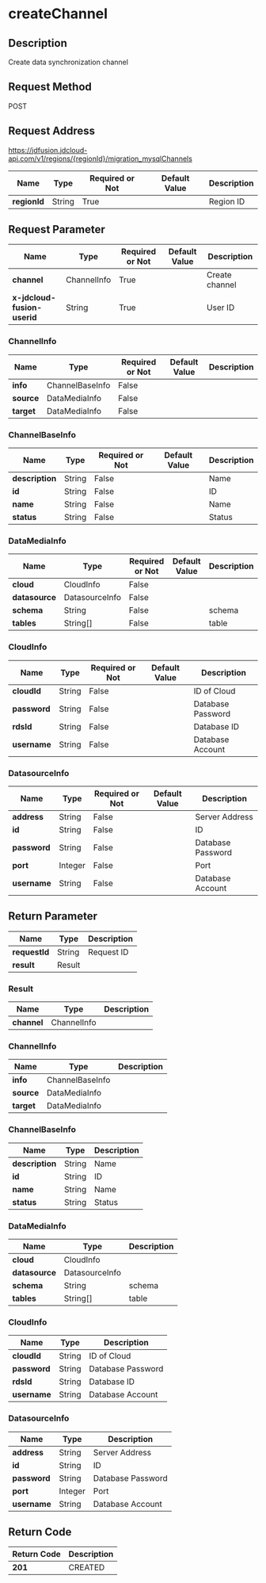 # createChannel


## Description
Create data synchronization channel

## Request Method
POST

## Request Address
https://jdfusion.jdcloud-api.com/v1/regions/{regionId}/migration_mysqlChannels

|Name|Type|Required or Not|Default Value|Description|
|---|---|---|---|---|
|**regionId**|String|True| |Region ID|

## Request Parameter
|Name|Type|Required or Not|Default Value|Description|
|---|---|---|---|---|
|**channel**|ChannelInfo|True| |Create channel|
|**x-jdcloud-fusion-userid**|String|True| |User ID|

### ChannelInfo
|Name|Type|Required or Not|Default Value|Description|
|---|---|---|---|---|
|**info**|ChannelBaseInfo|False| | |
|**source**|DataMediaInfo|False| | |
|**target**|DataMediaInfo|False| | |
### ChannelBaseInfo
|Name|Type|Required or Not|Default Value|Description|
|---|---|---|---|---|
|**description**|String|False| |Name|
|**id**|String|False| |ID|
|**name**|String|False| |Name|
|**status**|String|False| |Status|
### DataMediaInfo
|Name|Type|Required or Not|Default Value|Description|
|---|---|---|---|---|
|**cloud**|CloudInfo|False| | |
|**datasource**|DatasourceInfo|False| | |
|**schema**|String|False| |schema|
|**tables**|String[]|False| |table|
### CloudInfo
|Name|Type|Required or Not|Default Value|Description|
|---|---|---|---|---|
|**cloudId**|String|False| |ID of Cloud|
|**password**|String|False| |Database Password|
|**rdsId**|String|False| |Database ID|
|**username**|String|False| |Database Account|
### DatasourceInfo
|Name|Type|Required or Not|Default Value|Description|
|---|---|---|---|---|
|**address**|String|False| |Server Address|
|**id**|String|False| |ID|
|**password**|String|False| |Database Password|
|**port**|Integer|False| |Port|
|**username**|String|False| |Database Account|

## Return Parameter
|Name|Type|Description|
|---|---|---|
|**requestId**|String|Request ID|
|**result**|Result| |

### Result
|Name|Type|Description|
|---|---|---|
|**channel**|ChannelInfo| |
### ChannelInfo
|Name|Type|Description|
|---|---|---|
|**info**|ChannelBaseInfo| |
|**source**|DataMediaInfo| |
|**target**|DataMediaInfo| |
### ChannelBaseInfo
|Name|Type|Description|
|---|---|---|
|**description**|String|Name|
|**id**|String|ID|
|**name**|String|Name|
|**status**|String|Status|
### DataMediaInfo
|Name|Type|Description|
|---|---|---|
|**cloud**|CloudInfo| |
|**datasource**|DatasourceInfo| |
|**schema**|String|schema|
|**tables**|String[]|table|
### CloudInfo
|Name|Type|Description|
|---|---|---|
|**cloudId**|String|ID of Cloud|
|**password**|String|Database Password|
|**rdsId**|String|Database ID|
|**username**|String|Database Account|
### DatasourceInfo
|Name|Type|Description|
|---|---|---|
|**address**|String|Server Address|
|**id**|String|ID|
|**password**|String|Database Password|
|**port**|Integer|Port|
|**username**|String|Database Account|

## Return Code
|Return Code|Description|
|---|---|
|**201**|CREATED|
